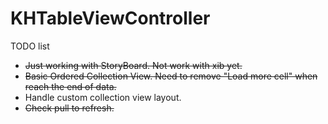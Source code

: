 KHTableViewController
=====================
TODO list

- ~~Just working with StoryBoard. Not work with xib yet.~~
- ~~Basic Ordered Collection View. Need to remove "Load more cell" when reach the end of data.~~
- Handle custom collection view layout.
- ~~Check pull to refresh.~~
